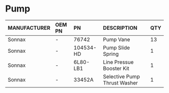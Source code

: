 # Pump

| MANUFACTURER | OEM PN | PN | DESCRIPTION | QTY |
| :- | :- | :- | :- | :- |
| Sonnax | - | 76742 | Pump Vane | 13 |
| Sonnax | - | 104534-HD | Pump Slide Spring | 1 |
| Sonnax | - | 6L80-LB1 | Line Pressue Booster Kit | 1 |
| Sonnax | - | 33452A | Selective Pump Thrust Washer | 1 |
